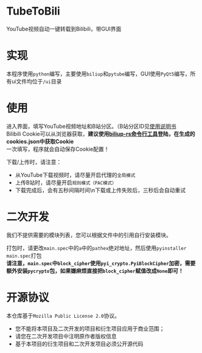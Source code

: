 # TubeToBili
YouTube视频自动一键转载到Bilibili，带GUI界面

# 实现
本程序使用`python`编写，主要使用`biliup`和`pytube`编写，GUI使用`PyQt5`编写，所有ui文件均位于`/ui`目录  
  
# 使用
进入界面，填写YouTube视频地址和B站分区。（B站分区ID见[使用说明书](https://www.bilibili.com/read/cv18327205)  
Bilibili Cookie可以从浏览器获取，**建议使用[biliup-rs命令行工具](https://github.com/ForgQi/biliup-rs/)登陆，在生成的cookies.json中获取Cookie**  
一次填写，程序就会自动保存Cookie配置！  

下载/上传时，请注意：
- 从YouTube下载视频时，请尽量开启代理的`全局模式`
- 上传B站时，请尽量开启`规则模式（PAC模式）`
- 下载完成后，会有五秒间隔时间\n下载或上传失败后，三秒后会自动重试
  
# 二次开发
我们不提供需要的模块列表，您可以根据文件中的引用自行安装模块。  
  
打包时，请更改`main.spec`中的`a`中的`pathex`绝对地址，然后使用`pyinstaller main.spec`打包  
**请注意，`main.spec`中`block_cipher`使用`pyi_crypto.PyiBlockCipher`加密，需要额外安装`pycrypto`包，如果嫌麻烦直接把`block_cipher`赋值改成`None`即可！**   
  
# 开源协议
本仓库基于`Mozilla Public License 2.0`协议。  
- 您不能将本项目及二次开发的项目和衍生项目应用于商业范围；  
- 请您在二次开发项目中注明原作者版权信息
- 基于本项目的衍生项目和二次开发项目必须公开源代码